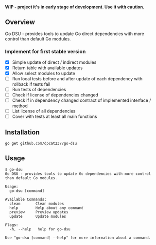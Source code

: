 #### WIP - project it's in early stage of development. Use it with caution.

## Overview

Go DSU - provides tools to update Go direct dependencies with more control than default Go modules.

### Implement for first stable version
- [x] Simple update of direct / indirect modules
- [x] Return table with available updates
- [x] Allow select modules to update
- [ ] Run local tests before and after update of each dependency with rollback if tests fail
- [ ] Run tests of dependencies
- [ ] Check if license of dependencies changed
- [ ] Check if in dependency changed contract of implemented interface / method
- [ ] List license of all dependencies
- [ ] Cover with tests at least all main functions

## Installation

    go get github.com/dpcat237/go-dsu

## Usage

```
$ go-dsu
Go DSU - provides tools to update Go dependencies with more control than default Go modules.

Usage:
  go-dsu [command]

Available Commands:
  clean       Clean modules
  help        Help about any command
  preview     Preview updates
  update      Update modules

Flags:
  -h, --help   help for go-dsu

Use "go-dsu [command] --help" for more information about a command.
```